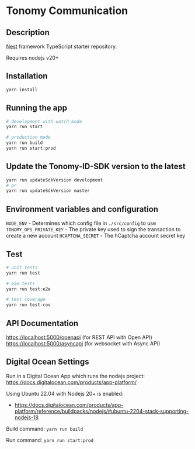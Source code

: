 # Tonomy Communication

## Description

[Nest](https://github.com/nestjs/nest) framework TypeScript starter repository.

Requires nodejs v20+

## Installation

```bash
yarn install
```

## Running the app

```bash
# development with watch mode
yarn run start

# production mode
yarn run build
yarn run start:prod
```

## Update the Tonomy-ID-SDK version to the latest

```bash
yarn run updateSdkVersion development
# or
yarn run updateSdkVersion master
```

## Environment variables and configuration

`NODE_ENV` - Determines which config file in `./src/config` to use
`TONOMY_OPS_PRIVATE_KEY` - The private key used to sign the transaction to create a new account
`HCAPTCHA_SECRET` - The hCaptcha account secret key

## Test

```bash
# unit tests
yarn run test

# e2e tests
yarn run test:e2e

# test coverage
yarn run test:cov
```

## API Documentation

<https://localhost:5000/openapi> (for REST API with Open API)
<https://localhost:5000/asyncapi> (for websocket with Async API)

## Digital Ocean Settings

Run in a Digital Ocean App which runs the nodejs project: <https://docs.digitalocean.com/products/app-platform/>

Using Ubuntu 22.04 with Nodejs 20+ is enabled:

- <https://docs.digitalocean.com/products/app-platform/reference/buildpacks/nodejs/#ubuntu-2204-stack-supporting-nodejs-18>

Build command: `yarn run build`

Run command: `yarn run start:prod`
